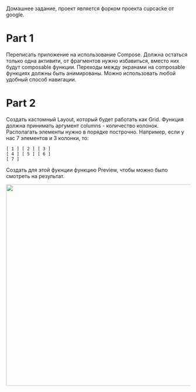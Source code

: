 Домашнее задание, проект является форком проекта cupcacke от google.

Part 1
=================================
Переписать приложение на использование Compose. Должна остаться только одна активити, от фрагментов нужно избавиться, 
вместо них будут composable функции. Переходы между экранами на composable функциях должны быть анимированы. Можно использовать любой удобный
способ навигации.

Part 2
=================================
Создать кастомный Layout, который будет работать как Grid. Функция должна принимать аргумент columns - количество колонок. Располагать элементы нужно в порядке построчно. Например, если у нас 7 элементов и 3 колонки, то:
```
[ 1 ] [ 2 ] [ 3 ]
[ 4 ] [ 5 ] [ 6 ]
[ 7 ]
```

Создать для этой фукнции функцию Preview, чтобы можно было смотреть на результат.

<img src="https://github.com/makzimi/abocha_android_basic_single_activity_fragments/blob/main/captures/custom_layout.png?raw=true)" width="550" />




